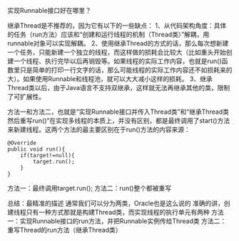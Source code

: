 实现Runnable接口好在哪里？

继承Thread是不推荐的，因为它有以下的一些缺点：
1、从代码架构角度：具体的任务（run方法）应该和“创建和运行线程的机制（Thread类）”解耦，用runnable对象可以实现解耦。
2、使用继承Thread的方式的话，那么每次想新建一个任务，只能新建一个独立的线程，而这样做的损耗会比较大（比如重头开始创建一个线程、执行完毕以后再销毁等。如果线程的实际工作内容，也就是run()函数里只是简单的打印一行文字的话，那么可能线程的实际工作内容还不如损耗来的大）。如果使用Runnable和线程池，就可以大大减小这样的损耗。
3、继承Thread类以后，由于Java语言不支持双继承，这样就无法再继承其他的类，限制了可扩展性。

方法一和方法二，也就是“实现Runnable接口并传入Thread类”和“继承Thread类然后重写run()”在实现多线程的本质上，并没有区别，都是最终调用了start()方法来新建线程。这两个方法的最主要区别在于run()方法的内容来源：
```
@Override
public void run(){
    if(target!=null){
        target.run();
    }
}
```
方法一：最终调用target.run();
方法二：run()整个都被重写


总结：最精准的描述
通常我们可以分为两类，Oracle也是这么说的
准确的讲，创建线程只有一种方式那就是构建Thread类，而实现线程的执行单元有两种
方法一：实现Runnable接口的run方法，并把Runnable实例传给Thread类
方法二：重写Thread的run方法（继承Thread类）


